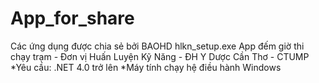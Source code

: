 # App_for_share
Các ứng dụng được chia sẻ bởi BAOHD
hlkn_setup.exe
App đếm giờ thi chạy trạm - Đơn vị Huấn Luyện Kỹ Năng - ĐH Y Dược Cần Thơ - CTUMP *Yêu cầu: .NET 4.0 trở lên *Máy tính chạy hệ điều hành Windows
